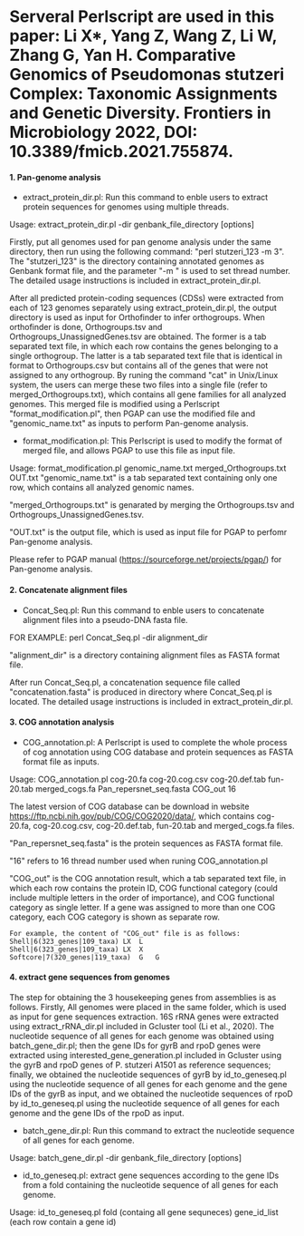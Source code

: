 # Serveral Perlscript are used in this paper: Li X*, Yang Z, Wang Z, Li W, Zhang G, Yan H. Comparative Genomics of Pseudomonas stutzeri Complex: Taxonomic Assignments and Genetic Diversity. Frontiers in Microbiology 2022, DOI: 10.3389/fmicb.2021.755874. 

#### 1. Pan-genome analysis

* extract_protein_dir.pl: Run this command to enble users to extract protein sequences for genomes using multiple threads.  

Usage: extract_protein_dir.pl -dir genbank_file_directory [options]

Firstly, put all genomes used for pan genome analysis under the same directory, then run using the following command: "perl stutzeri_123 -m 3". The "stutzeri_123" is the directory containing annotated genomes as Genbank format file, and the parameter "-m " is used to set thread number. The detailed usage instructions is included in extract_protein_dir.pl.  
    
After all predicted protein-coding sequences (CDSs) were extracted from each of 123 genomes separately using extract_protein_dir.pl, the output directory is used as input for Orthofinder to infer orthogroups. When orthofinder is done, Orthogroups.tsv and Orthogroups_UnassignedGenes.tsv are obtained. The former is a tab separated text file, in which each row contains the genes belonging to a single orthogroup. The latter is a tab separated text file that is identical in format to Orthogroups.csv but contains all of the genes that were not assigned to any orthogroup. By runing the command "cat" in Unix/Linux system, the users can merge these two files into a single file (refer to merged_Orthogroups.txt), which contains all gene families for all analyzed genomes. This merged file is modified using a Perlscript "format_modification.pl", then PGAP can use the modified file and "genomic_name.txt" as inputs to perform Pan-genome analysis. 

* format_modification.pl: This Perlscript is used to modify the format of merged file, and allows PGAP to use this file as input file.

Usage: format_modification.pl genomic_name.txt merged_Orthogroups.txt OUT.txt
"genomic_name.txt" is a tab separated text containing only one row, which contains all analyzed genomic names. 

"merged_Orthogroups.txt" is genarated by merging the Orthogroups.tsv and Orthogroups_UnassignedGenes.tsv.

"OUT.txt" is the output file, which is used as input file for PGAP to perfomr Pan-genome analysis. 

Please refer to PGAP manual (https://sourceforge.net/projects/pgap/) for Pan-genome analysis. 
   

#### 2. Concatenate alignment files
* Concat_Seq.pl: Run this command to enble users to concatenate alignment files into a pseudo-DNA fasta file.   

FOR EXAMPLE: perl Concat_Seq.pl -dir alignment_dir

"alignment_dir" is a directory containing alignment files as FASTA format file.

After run Concat_Seq.pl, a concatenation sequence file called "concatenation.fasta" is produced in directory where Concat_Seq.pl is located. The detailed usage instructions is included in extract_protein_dir.pl.

#### 3. COG annotation analysis
* COG_annotation.pl: A Perlscript is used to complete the whole process of cog annotation using COG database and protein sequences as FASTA format file as inputs. 

Usage: COG_annotation.pl cog-20.fa cog-20.cog.csv cog-20.def.tab fun-20.tab merged_cogs.fa Pan_repersnet_seq.fasta COG_out 16

The latest version of COG database can be download in website https://ftp.ncbi.nih.gov/pub/COG/COG2020/data/, which contains cog-20.fa, cog-20.cog.csv, cog-20.def.tab, fun-20.tab and merged_cogs.fa files. 

"Pan_repersnet_seq.fasta" is the protein sequences as FASTA format file.

"16" refers to 16 thread number used when runing COG_annotation.pl

"COG_out" is the COG annotation result, which a tab separated text file, in which each row contains the protein ID, COG functional category (could include multiple letters in the order of importance), and  COG functional category as single letter. If a gene was assigned to more than one COG category, each COG category is shown as separate row. 

    For example, the content of "COG_out" file is as follows: 
    Shell|6(323_genes|109_taxa)	LX	L
    Shell|6(323_genes|109_taxa)	LX	X
    Softcore|7(320_genes|119_taxa)	G	G

#### 4. extract gene sequences from genomes

The step for obtaining the 3 housekeeping genes from assemblies is as follows. Firstly, All genomes were placed in the same folder, which is used as input for gene sequences extraction. 16S rRNA genes were extracted using extract_rRNA_dir.pl included in Gcluster tool (Li et al., 2020). The nucleotide sequence of all genes for each genome was obtained using batch_gene_dir.pl; then the gene IDs for gyrB and rpoD genes were extracted using interested_gene_generation.pl included in Gcluster using the gyrB and rpoD genes of P. stutzeri A1501 as reference sequences; finally, we obtained the nucleotide sequences of gyrB by id_to_geneseq.pl using the nucleotide sequence of all genes for each genome and the gene IDs of the gyrB as input, and we obtained the nucleotide sequences of rpoD by id_to_geneseq.pl using the nucleotide sequence of all genes for each genome and the gene IDs of the rpoD as input.  

* batch_gene_dir.pl: Run this command to extract the nucleotide sequence of all genes for each genome.  

Usage: batch_gene_dir.pl -dir genbank_file_directory [options]

* id_to_geneseq.pl: extract gene sequences according to the gene IDs from a fold containing the nucleotide sequence of all genes for each genome.  

Usage: id_to_geneseq.pl fold (containg all gene sequneces)  gene_id_list (each row contain a gene id)



